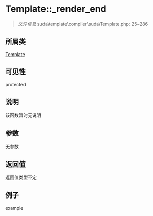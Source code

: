 # Template::_render_end

> *文件信息* suda\template\compiler\suda\Template.php: 25~286
## 所属类 

[Template](../Template.md)

## 可见性

  protected  
## 说明

该函数暂时无说明

## 参数

无参数

## 返回值
返回值类型不定

## 例子

example
